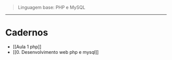 > Linguagem base: PHP e MySQL

---
# Cadernos
- [[Aula 1 php]]
- [[0. Desenvolvimento web php e mysql]]
